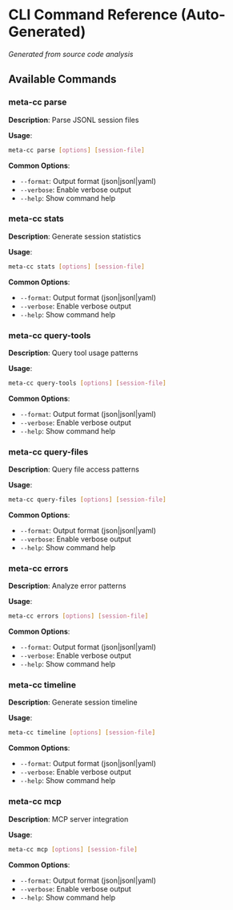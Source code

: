 # CLI Command Reference (Auto-Generated)

*Generated from source code analysis*

## Available Commands

### meta-cc parse
**Description**: Parse JSONL session files

**Usage**:
```bash
meta-cc parse [options] [session-file]
```

**Common Options**:
- `--format`: Output format (json|jsonl|yaml)
- `--verbose`: Enable verbose output
- `--help`: Show command help

### meta-cc stats
**Description**: Generate session statistics

**Usage**:
```bash
meta-cc stats [options] [session-file]
```

**Common Options**:
- `--format`: Output format (json|jsonl|yaml)
- `--verbose`: Enable verbose output
- `--help`: Show command help

### meta-cc query-tools
**Description**: Query tool usage patterns

**Usage**:
```bash
meta-cc query-tools [options] [session-file]
```

**Common Options**:
- `--format`: Output format (json|jsonl|yaml)
- `--verbose`: Enable verbose output
- `--help`: Show command help

### meta-cc query-files
**Description**: Query file access patterns

**Usage**:
```bash
meta-cc query-files [options] [session-file]
```

**Common Options**:
- `--format`: Output format (json|jsonl|yaml)
- `--verbose`: Enable verbose output
- `--help`: Show command help

### meta-cc errors
**Description**: Analyze error patterns

**Usage**:
```bash
meta-cc errors [options] [session-file]
```

**Common Options**:
- `--format`: Output format (json|jsonl|yaml)
- `--verbose`: Enable verbose output
- `--help`: Show command help

### meta-cc timeline
**Description**: Generate session timeline

**Usage**:
```bash
meta-cc timeline [options] [session-file]
```

**Common Options**:
- `--format`: Output format (json|jsonl|yaml)
- `--verbose`: Enable verbose output
- `--help`: Show command help

### meta-cc mcp
**Description**: MCP server integration

**Usage**:
```bash
meta-cc mcp [options] [session-file]
```

**Common Options**:
- `--format`: Output format (json|jsonl|yaml)
- `--verbose`: Enable verbose output
- `--help`: Show command help

